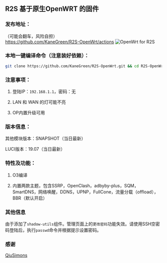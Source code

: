 ## R2S 基于原生OpenWRT 的固件

### 发布地址：
（可能会翻车，风险自担）  
https://github.com/KaneGreen/R2S-OpenWrt/actions  ![OpenWrt for R2S](https://github.com/KaneGreen/R2S-OpenWrt/workflows/OpenWrt%20for%20R2S/badge.svg?branch=master)

### 本地一键编译命令（注意装好依赖）：
```sh
git clone https://github.com/KaneGreen/R2S-OpenWrt.git && cd R2S-OpenWrt && bash onekeyr2s.sh
```
### 注意事项：
1. 登陆IP：`192.168.1.1`，密码：无

2. LAN 和 WAN 的灯可能不亮

3. OP内置升级可用

### 版本信息：
其他模块版本：SNAPSHOT（当日最新）

LUCI版本：19.07（当日最新）

### 特性及功能：
1. O3编译

2. 内置两款主题，包含SSRP，OpenClash，adbyby-plus，SQM，SmartDNS，网络唤醒，DDNS，UPNP，FullCone，流量分载（offload），BBR（默认开启）

### 其他信息
由于添加了`shadow-utils`组件。管理页面上的`更改密码`功能失效。请使用SSH空密码登陆后，执行`passwd`命令并根据提示设置密码。

### 感谢
[QiuSimons](https://github.com/QiuSimons/R2S-OpenWrt)
